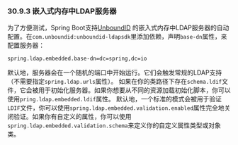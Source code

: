 ### 30.9.3 嵌入式内存中LDAP服务器

为了方便测试，Spring Boot支持[UnboundID](https://www.ldap.com/unboundid-ldap-sdk-for-java) 的嵌入式内存中LDAP服务器的自动配置。在`com.unboundid:unboundid-ldapsdk`里添加依赖，声明`base-dn`属性，来配置服务器：
```properties
spring.ldap.embedded.base-dn=dc=spring,dc=io
```
默认地，服务器会在一个随机的端口中开始运行。它们会触发常规的LDAP支持（不需要指定`spring.ldap.urls`属性）。
如果在你的类路径下存在`schema.ldif`文件，它会被用于初始化服务器。如果你想要从不同的资源加载初始化脚本，你可以使用`pring.ldap.embedded.ldif`属性。
默认地，一个标准的模式会被用于验证`LDIF`文件，你可以使用`spring.ldap.embedded.validation.enabled`属性完全地关闭验证。如果你有自定义的属性，你可以使用`spring.ldap.embedded.validation.schema`来定义你的自定义属性类型或对象类。